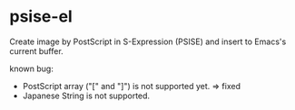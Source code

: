 psise-el
========

Create image by PostScript in S-Expression (PSISE) and insert to Emacs's current buffer.

known bug:

- PostScript array ("[" and "]") is not supported yet. => fixed
- Japanese String is not supported.
